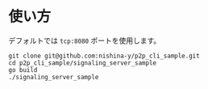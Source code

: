 # 使い方
デフォルトでは `tcp:8080` ポートを使用します。
```
git clone git@github.com:nishina-y/p2p_cli_sample.git
cd p2p_cli_sample/signaling_server_sample
go build
./signaling_server_sample
```
